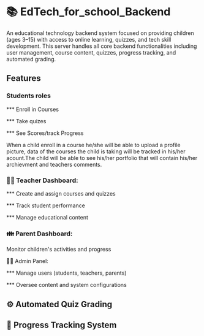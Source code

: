 # 📚 EdTech_for_school_Backend
An educational technology backend system focused on providing children (ages 3–15) with access to online learning, quizzes, and tech skill development. This server handles all core backend functionalities including user management, course content, quizzes, progress tracking, and automated grading.

## Features
### Students roles
*** Enroll in Courses

*** Take quizes

*** See Scores/track Progress

When a child enroll in a course he/she will be able to upload a profile picture, data of the courses the child is taking will be tracked in his/her acount.The child will be able to see his/her portfolio that will contain his/her archievment and teachers comments.

### 👨‍🏫 Teacher Dashboard:

*** Create and assign courses and quizzes

*** Track student performance

*** Manage educational content

### 👪 Parent Dashboard:

Monitor children's activities and progress

👨‍💼 Admin Panel:

*** Manage users (students, teachers, parents)

*** Oversee content and system configurations

## ⚙️ Automated Quiz Grading

## 🧠 Progress Tracking System

